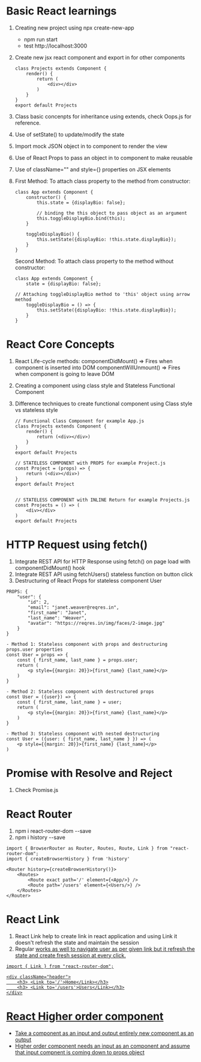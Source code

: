 # Basic React learnings
1. Creating new project using npx create-new-app <project-name>
    - npm run start
    - test http://localhost:3000
2. Create new jsx react component and export in for other components
    ```
    class Projects extends Component {
        render() {
            return (
                <div></div>
            )
        }
    }
    export default Projects
    ```
3. Class basic concenpts for inheritance using extends, check Oops.js for reference.
4. Use of setState() to update/modify the state
5. Import mock JSON object in to component to render the view
6. Use of React Props to pass an object in to component to make reusable
7. Use of className="" and style={} properties on JSX elements
8. First Method: To attach class property to the method from constructor:

    ```
    class App extends Component {
        constructor() {
            this.state = {displayBio: false};

            // binding the this object to pass object as an argument
            this.toggleDisplayBio.bind(this);
        }

        toggleDisplayBio() {
            this.setState({displayBio: !this.state.displayBio});
        }
    }
    ```

    Second Method: To attach class property to the method without constructor:
    ```
    class App extends Component {
        state = {displayBio: false};

    // Attaching toggleDisplayBio method to 'this' object using arrow method
        toggleDisplayBio = () => {
            this.setState({displayBio: !this.state.displayBio});
        }
    }
    ```


# React Core Concepts

1. React Life-cycle methods:
    componentDidMount() => Fires when component is inserted into DOM
    componentWillUnmount() => Fires when component is going to leave DOM
    
2. Creating a component using class style and Stateless Functional Component
3. Difference techniques to create functional component using Class style vs stateless style
    ```
    // Functional Class Component for example App.js
    class Projects extends Component {
        render() {
            return (<div></div>)
        }
    }
    export default Projects

    // STATELESS COMPONENT with PROPS for example Project.js
    const Project = (props) => {
        return (<div></div>)
    }
    export default Project


    // STATELESS COMPONENT with INLINE Return for example Projects.js
    const Projects = () => (
        <div></div>
    )
    export default Projects
    ```

# HTTP Request using fetch()

1. Integrate REST API for HTTP Response using fetch() on page load with componentDidMount() hook
2. Integrate REST API using fetchUsers() stateless function on button click
3. Destructuring of React Props for stateless component User
```
PROPS: {
    "user": {
        "id": 2,
        "email": "janet.weaver@reqres.in",
        "first_name": "Janet",
        "last_name": "Weaver",
        "avatar": "https://reqres.in/img/faces/2-image.jpg"
    }
}

- Method 1: Stateless component with props and destructuring props.user properties
const User = props => {
    const { first_name, last_name } = props.user;
    return (
        <p style={{margin: 20}}>{first_name} {last_name}</p>
    )
}

- Method 2: Stateless component with destructured props
const User = ({user}) => {
    const { first_name, last_name } = user;
    return (
        <p style={{margin: 20}}>{first_name} {last_name}</p>
    )
}

- Method 3: Stateless component with nested destructuring
const User = ({user: { first_name, last_name } }) => (
    <p style={{margin: 20}}>{first_name} {last_name}</p>
)
```

# Promise with Resolve and Reject
1. Check Promise.js

# React Router
1. npm i react-router-dom --save
2. npm i history --save

```
import { BrowserRouter as Router, Routes, Route, Link } from "react-router-dom";
import { createBrowserHistory } from 'history'

<Router history={createBrowserHistory()}>
    <Routes>
        <Route exact path='/' element={<App/>} />
        <Route path='/users' element={<Users/>} />
    </Routes>
</Router>
```

# React Link

1. React Link help to create link in react application and using Link it doesn't refresh the state and maintain the session
2. Regular <a href> works as well to navigate user as per given link but it refresh the state and create fresh session at every click.

```
import { Link } from "react-router-dom";

<div className="header">
    <h3> <Link to='/'>Home</Link></h3>
    <h3> <Link to='/users'>Users</Link></h3>
</div>
```

# React Higher order component
- Take a component as an input and output entirely new component as an output
- Higher order component needs an input as an component and assume that input compnent is coming down to props object